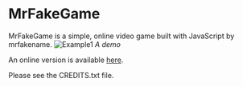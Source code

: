 # MrFakeGame
MrFakeGame is a simple, online video game built with JavaScript by mrfakename.
![Example1](https://user-images.githubusercontent.com/76186054/143656501-2c2bb54f-3e4f-4d46-90c5-c0d78f91d600.gif)
_A demo_

An online version is available [here](https://mrfake.name/mrfakegame/).

Please see the CREDITS.txt file.

